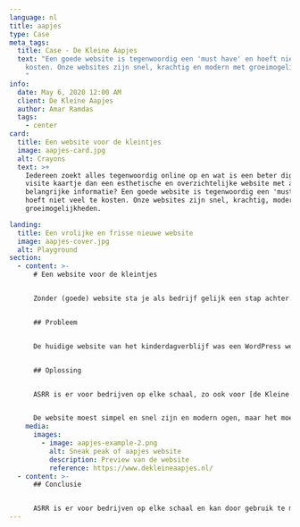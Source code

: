 ```yaml
---
language: nl
title: aapjes
type: Case
meta_tags:
  title: Case - De Kleine Aapjes
  text: "Een goede website is tegenwoordig een 'must have' en hoeft niet veel te
    kosten. Onze websites zijn snel, krachtig en modern met groeimogelijkheden.
    "
info:
  date: May 6, 2020 12:00 AM
  client: De Kleine Aapjes
  author: Amar Ramdas
  tags:
    - center
card:
  title: Een website voor de kleintjes
  image: aapjes-card.jpg
  alt: Crayons
  text: >+
    Iedereen zoekt alles tegenwoordig online op en wat is een beter digitaal
    visite kaartje dan een esthetische en overzichtelijke website met al jouw
    belangrijke informatie? Een goede website is tegenwoordig een 'must have' en
    hoeft niet veel te kosten. Onze websites zijn snel, krachtig, modern met
    groeimogelijkheden.

landing:
  title: Een vrolijke en frisse nieuwe website
  image: aapjes-cover.jpg
  alt: Playground
section:
  - content: >-
      # Een website voor de kleintjes


      Zonder (goede) website sta je als bedrijf gelijk een stap achter. Een website is tegenwoordig een 'must have' voor alle soorten bedrijven. Ook kinderdagverblijf, De Kleine Aapjes, kon hier niet in achterblijven en wilde graag een digitaal visitekaartje dat hen als kinderdagverblijf goed representeert.


      ## Probleem


      De huidige website van het kinderdagverblijf was een WordPress website. Het dagverblijf vond hun huidige website niet toereikend genoeg en waren toe aan verbeteringen. 


      ## Oplossing


      ASRR is er voor bedrijven op elke schaal, zo ook voor [de Kleine Aapjes in Den Haag](https://www.dekleineaapjes.nl/). De website van dit bedrijf transitioneerde van een WordPress website naar een van onze NextJS webapps. 


      De website moest simpel en snel zijn en modern ogen, maar het moest binnen budget blijven. Om kosten te drukken hebben wij een van onze standaard templates gebruikt, waardoor er geen tijd en geld in een nieuw design gestopt hoeft te worden. Onze templates vallen onder 'Responsive Webdesign', dat houdt in dat er wordt gestreefd naar een optimale webervaring op een breed scala aan apparaten. Verder gebruiken wij Automatische HTTPS/SSL certificering, wat veiligheid van de website waarborgt. De website hosten wij op ons eigen razendsnelle hosting systeem. Dit is globally redundant hosting, wat bijdraagt aan een snelle website.
    media:
      images:
        - image: aapjes-example-2.png
          alt: Sneak peak of aapjes website
          description: Preview van de website
          reference: https://www.dekleineaapjes.nl/
  - content: >-
      ## Conclusie


      ASRR is er voor bedrijven op elke schaal en kan door gebruik te maken voor onze standaard templates en razendsnelle hosting een esthetische, snelle, moderne, simpele, scherp geprijsde website maken.
---
```

